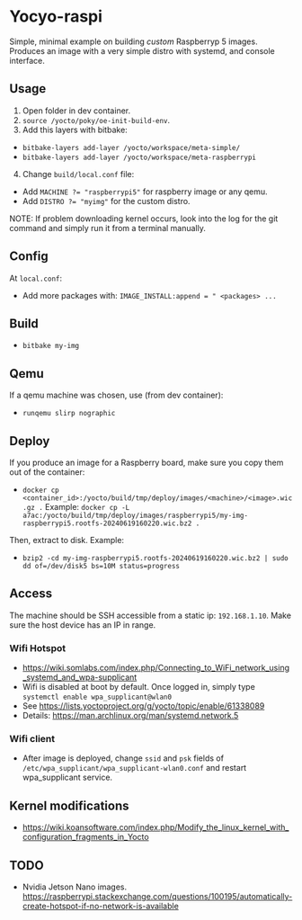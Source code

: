 # Yocyo-raspi

Simple, minimal example on building _custom_ Raspberryp 5 images.
Produces an image with a very simple distro with systemd, and console interface.

## Usage

1. Open folder in dev container.
2. `source /yocto/poky/oe-init-build-env`.
3. Add this layers with bitbake: 
- `bitbake-layers add-layer /yocto/workspace/meta-simple/`
- `bitbake-layers add-layer /yocto/workspace/meta-raspberrypi`
4. Change `build/local.conf` file:
- Add `MACHINE ?= "raspberrypi5"` for raspberry image or any qemu.
- Add `DISTRO ?= "myimg"` for the custom distro.
 
 
NOTE: If problem downloading kernel occurs, look into the log for the git command and simply run it from a terminal manually.

## Config

At `local.conf`:
- Add more packages with: `IMAGE_INSTALL:append = " <packages> ...`

## Build

- `bitbake my-img`

## Qemu

If a qemu machine was chosen, use (from dev container):
- `runqemu slirp nographic`

## Deploy

If you produce an image for a Raspberry board, make sure you copy them out of the container:
- `docker cp <container_id>:/yocto/build/tmp/deploy/images/<machine>/<image>.wic.gz .`
Example: `docker cp -L a7ac:/yocto/build/tmp/deploy/images/raspberrypi5/my-img-raspberrypi5.rootfs-20240619160220.wic.bz2 .`

Then, extract to disk. Example:
- `bzip2 -cd my-img-raspberrypi5.rootfs-20240619160220.wic.bz2 | sudo dd of=/dev/disk5 bs=10M status=progress`

## Access

The machine should be SSH accessible from a static ip: `192.168.1.10`. Make sure the host device has an IP in range.

### Wifi Hotspot
- https://wiki.somlabs.com/index.php/Connecting_to_WiFi_network_using_systemd_and_wpa-supplicant
- Wifi is disabled at boot by default. Once logged in, simply type `systemctl enable wpa_supplicant@wlan0`
- See https://lists.yoctoproject.org/g/yocto/topic/enable/61338089
- Details: https://man.archlinux.org/man/systemd.network.5

### Wifi client
- After image is deployed, change `ssid` and `psk` fields of `/etc/wpa_supplicant/wpa_supplicant-wlan0.conf` and restart wpa_supplicant service.

## Kernel modifications
- https://wiki.koansoftware.com/index.php/Modify_the_linux_kernel_with_configuration_fragments_in_Yocto

## TODO

- Nvidia Jetson Nano images.
https://raspberrypi.stackexchange.com/questions/100195/automatically-create-hotspot-if-no-network-is-available